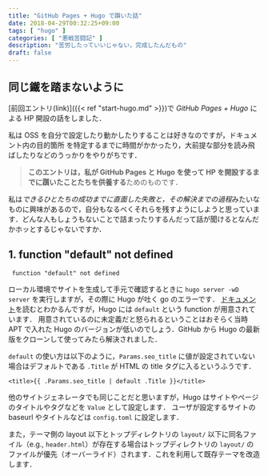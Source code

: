 ```yaml
---
title: "GitHub Pages + Hugo で躓いた話"
date: 2018-04-29T00:32:25+09:00
tags: [ "hugo" ]
categories: [ "悪戦苦闘記" ]
description: "苦労したっていいじゃない，完成したんだもの"
draft: false
---
```


## 同じ鐵を踏まないように
[前回エントリ(link)]({{< ref "start-hugo.md" >}})で *GitHub Pages + Hugo* による HP
開設の話をしました． 

私は OSS を自分で設定したり動かしたりすることは好きなのですが，ドキュメント内の目的箇所
を特定するまでに時間がかかったり，大前提な部分を読み飛ばしたりなどのうっかりをやりがちです．

> **このエントリは，私が GitHub Pages と Hugo を使って HP を開設するまでに躓いたことたちを供養する**ためのものです．

私は*できるひとたちの成功までに直面した失敗と，その解決までの過程*みたいなものに興味があるので，自分もなるべくそれらを残すようにしようと思っています．どんな人もしょうもないことで詰まったりするんだって話が聞けるとなんだかホッとするじゃないですか．

## 1. function "default" not defined
```
 function "default" not defined
```
ローカル環境でサイトを生成して手元で確認するときに `hugo server -wD server` を実行しますが，その際に Hugo が吐く go のエラーです．
[ドキュメント](https://gohugo.io/functions/default/)を読むとわかるんですが，Hugo には `default` という function が用意されています．
用意されているのに未定義だと怒られるということはおそらく当時 APT で入れた Hugo のバージョンが低いのでしょう．GitHub から Hugo の最新版をクローンして使ってみたら解決されました．

`default` の使い方は以下のように，`Params.seo_title` に値が設定されていない場合はデフォルトである `.Title` が HTML の title タグに入るというふうです．
``` golang
<title>{{ .Params.seo_title | default .Title }}</title>
```
他のサイトジェネレータでも同じことだと思いますが，Hugo はサイトやページのタイトルやタグなどを `Value` として設定します．
ユーザが設定するサイトの baseurl やタイトルなどは `config.toml` に設定します．

また，テーマ側の layout 以下とトップディレクトリの `layout/` 以下に同名ファイル（e.g., `header.html`）が存在する場合はトップディレクトリの `layout/` のファイルが優先（オーバーライド）されます．これを利用して既存テーマを改造します．

